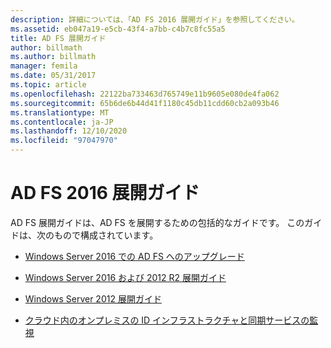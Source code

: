 ```yaml
---
description: 詳細については、「AD FS 2016 展開ガイド」を参照してください。
ms.assetid: eb047a19-e5cb-43f4-a7bb-c4b7c8fc55a5
title: AD FS 展開ガイド
author: billmath
ms.author: billmath
manager: femila
ms.date: 05/31/2017
ms.topic: article
ms.openlocfilehash: 22122ba733463d765749e11b9605e080de4fa062
ms.sourcegitcommit: 65b6de6b44d41f1180c45db11cdd60cb2a093b46
ms.translationtype: MT
ms.contentlocale: ja-JP
ms.lasthandoff: 12/10/2020
ms.locfileid: "97047970"
---
```

# <a name="ad-fs-2016-deployment-guide"></a>AD FS 2016 展開ガイド


AD FS 展開ガイドは、AD FS を展開するための包括的なガイドです。  このガイドは、次のもので構成されています。


* [Windows Server 2016 での AD FS へのアップグレード](./upgrading-to-ad-fs-in-windows-server.md)

* [Windows Server 2016 および 2012 R2 展開ガイド](Windows-Server-2012-R2-AD-FS-Deployment-Guide.md)

* [Windows Server 2012 展開ガイド](Windows-Server-2012-AD-FS-Deployment-Guide.md)

* [クラウド内のオンプレミスの ID インフラストラクチャと同期サービスの監視](/azure/active-directory/hybrid/whatis-hybrid-identity)

